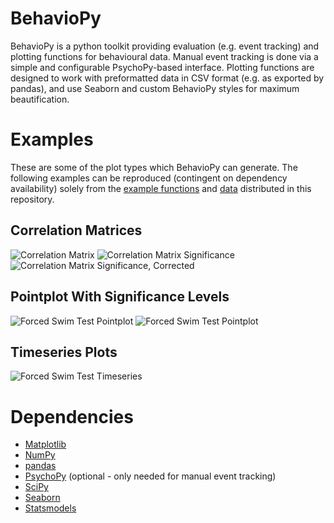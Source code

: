 # BehavioPy

BehavioPy is a python toolkit providing evaluation (e.g. event tracking) and plotting functions for behavioural data.
Manual event tracking is done via a simple and configurable PsychoPy-based interface.
Plotting functions are designed to work with preformatted data in CSV format (e.g. as exported by pandas), and use Seaborn and custom BehavioPy styles for maximum beautification.

# Examples

These are some of the plot types which BehavioPy can generate. 
The following examples can be reproduced (contingent on dependency availability) solely from the [example functions](behaviopy/examples.py) and [data](example_data) distributed in this repository.

## Correlation Matrices

![Correlation Matrix](http://chymera.eu/examples/behaviopy/corr.png "")
![Correlation Matrix Significance](http://chymera.eu/examples/behaviopy/corr_p.png "")
![Correlation Matrix Significance, Corrected](http://chymera.eu/examples/behaviopy/corr_pc.png "")

## Pointplot With Significance Levels

![Forced Swim Test Pointplot](http://chymera.eu/examples/behaviopy/fst_p.png "")
![Forced Swim Test Pointplot](http://chymera.eu/examples/behaviopy/sp_p.png "")

## Timeseries Plots

![Forced Swim Test Timeseries](http://chymera.eu/examples/behaviopy/fst_ts.png "")


# Dependencies

* [Matplotlib](http://matplotlib.org/)
* [NumPy](http://www.numpy.org/)
* [pandas](http://pandas.pydata.org/)
* [PsychoPy](http://www.psychopy.org/) (optional - only needed for manual event tracking)
* [SciPy](https://www.scipy.org/scipylib/index.html)
* [Seaborn](https://seaborn.pydata.org/)
* [Statsmodels](https://github.com/statsmodels/statsmodels)
